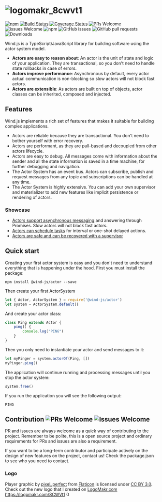 # ![logomakr_8cwvt1](https://user-images.githubusercontent.com/3071208/42311453-254a1474-803e-11e8-957a-5c1c8d157b31.png)
[![npm](https://img.shields.io/npm/v/@wind-js/wind.js.svg)](https://www.npmjs.com/package/@wind-js/actor)
[![Build Status](https://travis-ci.org/wind-js/actor.svg?branch=master)](https://travis-ci.org/@wind-js/actor)
[![Coverage Status](https://coveralls.io/repos/github/wind-js/actor/badge.svg?branch=master)](https://coveralls.io/github/@wind-js/actor?branch=master)
![PRs Welcome](https://img.shields.io/badge/PRs-welcome-brightgreen.svg)
![issues Welcome](https://img.shields.io/badge/issues-welcome-brightgreen.svg)
![npm](https://img.shields.io/npm/l/@wind-js/actor.svg)
![GitHub issues](https://img.shields.io/github/issues/wind-js/actor.svg)
![GitHub pull requests](https://img.shields.io/github/issues-pr/wind-js/actor.svg)
![Downloads](https://img.shields.io/npm/dt/@wind-js/actor.svg)

Wind.js is a TypeScript/JavaScript library for building software using the actor system model.

* **Actors are easy to reason about**: An actor is the unit of state and logic of your application.
They are transactional, so you don't need to handle state rollbacks in case of errors.
* **Actors improve performance**: Asynchronous by default, every actor actual communication is non-blocking so slow actors will not block fast actors.
* **Actors are extensible**: As actors are built on top of objects, actor classes can be inherited, 
composed and injected.

## Features

Wind.js implements a rich set of features that makes it suitable for building complex applications.

* Actors are reliable because they are transactional. You don't need to bother yourself with error recovery.
* Actors are performant, as they are pull-based and decoupled from other actors lifecycle.
* Actors are easy to debug. All messages come with information about the sender and all the state information is saved
in a time machine, for further debugging and navigation.
* The Actor System has an event bus. Actors can subscribe, publish and request messages from any topic and subscriptions
can be handled at any time.
* The Actor System is highly extensive. You can add your own supervisor and materializer to add new features like
implicit persistence or rendering of actors.

### Showcase
* [Actors support asynchronous messaging](./examples/ping-pong.js) and answering through Promises. Slow actors will not block fast actors.
* [Actors can schedule tasks](./examples/scheduleds.js) for interval or one-shot delayed actions.
* [Actors are safe and can be recovered with a supervisor](./examples/supervisor.js)

## Quick start

Creating your first actor system is easy and you don't need to understand everything that is happening under the hood.
First you must install the package:

`npm install @wind-js/actor --save`

Then create your first ActorSystem

```js
let { Actor, ActorSystem } = require('@wind-js/actor')
let system = ActorSystem.default()
```

And create your actor class:

```js
class Ping extends Actor {
    ping() {
        console.log("PING")
    }
}
```

Then you only need to instantiate your actor and send messages to it:

```js
let myPinger = system.actorOf(Ping, [])
myPinger.ping()
```

The application will continue running and processing messages until you stop the actor system:

```js
system.free()
```
If you run the application you will see the following output:

```
PING
```

## Contribution ![PRs Welcome](https://img.shields.io/badge/PRs-welcome-brightgreen.svg) ![Issues Welcome](https://img.shields.io/badge/issues-welcome-brightgreen.svg)

PR and issues are always welcome as a quick way of contributing to the project. Remember to be polite, this is a open source
project and ordinary requirements for PRs and issues are also a requirement.

If you want to be a long-term contributor and participate actively on the design of new features on the project, contact
us! Check the package.json to see who you need to contact.

### Logo
Player graphic by <a href="http://www.flaticon.com/authors/pixel-perfect">pixel_perfect</a> from <a href="http://www.flaticon.com/">Flaticon</a> is licensed under <a href="http://creativecommons.org/licenses/by/3.0/" title="Creative Commons BY 3.0">CC BY 3.0</a>. Check out the new logo that I created on <a href="http://logomakr.com" title="Logo Makr">LogoMakr.com</a> https://logomakr.com/8CWVt1
0
